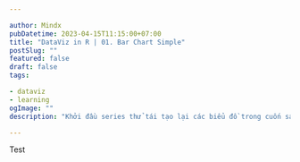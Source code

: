 ```yaml
---

author: Mindx
pubDatetime: 2023-04-15T11:15:00+07:00
title: "DataViz in R | 01. Bar Chart Simple"
postSlug: ""
featured: false
draft: false
tags:

- dataviz
- learning
ogImage: ""
description: "Khởi đầu series thử tái tạo lại các biểu đồ trong cuốn sách Data Visualisation with R sử dụng package ggplot2"

---
```


Test
